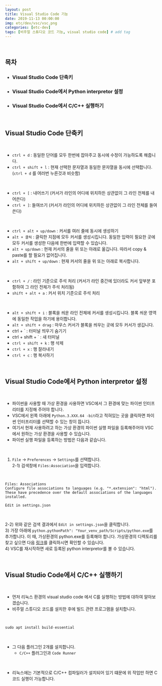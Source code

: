 ```yaml
---
layout: post
title: Visual Studio Code 기능
date: 2019-11-13 00:00:00
img: etc/dev/vsc/vsc.png
categories: [etc-dev] 
tags: [비주얼 스튜디오 코드 기능, visual studio code] # add tag
---
```


<br>

## **목차**

- ### Visual Studio Code 단축키
- ### Visual Studio Code에서 Python interpretor 설정
- ### Visual Studio Code에서 C/C++ 실행하기

<br>

## **Visual Studio Code 단축키**

<br>

- `ctrl + d` : 동일한 단어를 모두 한번에 잡아주고 동시에 수정이 가능하도록 해줍니다.
- `ctrl + shift + l` : 현재 선택한 문자열과 동일한 문자열을 동시에 선택합니다. (`ctrl + d` 를 여러번 누른것과 비슷함)

<br>

- `ctrl + [` : 내어쓰기 (커서가 라인의 어디에 위치하든 상관없이 그 라인 전체를 내어쓴다)
- `ctrl + ]`: 들여쓰기 (커서가 라인의 어디에 위치하든 상관없이 그 라인 전체를 들여쓴다)

<br>

- `ctrl + alt + up/down` : 커서를 여러 줄에 동시에 생성하기
- `alt + 클릭` : 클릭한 지점에 모두 커서를 생성시킵니다. 동일한 입력이 필요한 곳에 모두 커서를 생성한 다음에 한번에 입력할 수 있습니다. 
- `alt + up/down` : 현재 커서의 줄을 위 또는 아래로 옮깁니다. 따라서 copy & paste를 할 필요가 없어집니다.
- `alt + shift + up/down` : 현재 커서의 줄을 위 또는 아래로 복사합니다.

<br>

- `ctrl + /` : 라인 기준으로 주석 처리 (커서가 라인 중간에 있더라도 커서 앞부분 포함하여 그 라인 전체가 주석 처리됨)
- `shift + alt + a` : 커서 위치 기준으로 주석 처리

<br>

- `alt + shift + i` : 블록을 씌운 라인 전체에 커서를 생성시킵니다. 블록 씌운 영역에 동일한 작업을 하기에 용이합니다. 
- `alt + shift + drag` : 마우스 커서가 블록을 씌우는 곳에 모두 커서가 생깁니다. 
- ctrl + ` : 터미널 띄우기 숨기기
- ctrl + shift + ` :  새 터미널 
- `ctrl + shift + k` : 행 삭제
- `ctrl + x` : 행 잘라내기
- `ctrl + c` : 행 복사하기

<br>

## **Visual Studio Code에서 Python interpretor 설정**

<br>

- 파이썬을 사용할 때 가상 환경을 사용하면 VSC에서 그 환경에 맞는 파이썬 인터프리터를 지정해 주어야 합니다.
- VSC에서 왼쪽 아래에 `Python.3.XXX.64 -bit`라고 적혀있는 곳을 클릭하면 파이썬 인터프리터를 선택할 수 있는 창이 뜹니다.
- 여기서 현재 사용하려고 하는 가상 환경의 파이썬 실행 파일을 등록해주어야 VSC에서 원하는 가상 환경을 사용할 수 있습니다.
- 파이썬 실행 파일을 등록하는 방법은 다음과 같습니다.

<br>

1) `File` → `Preferences` → `Settings`를 선택합니다. <br>
2-1) 검색창에 `Files:Association`을 입력합니다. <br>

<br>

```
Files: Associations
Configure file associations to languages (e.g. "*.extension": "html"). These have precedence over the default associations of the languages installed.

Edit in settings.json
```

<br>

2-2) 위와 같은 검색 결과에서 `Edit in settings.json`을 클릭합니다. <br>
3) 가장 아래에 `python.pythonPath": "Your_venv_path/Scripts/python.exe`를 추가합니다. 이 때, 가상환경의 python.exe를 등록해야 합니다. 가상환경의 디렉토리를 찾고 싶으면 다음 [링크](https://gaussian37.github.io/python-concept-initial_setting/)를 클릭하시면 확인할 수 있습니다. <br>
4) VSC를 재시작하면 새로 등록된 python interpretor를 볼 수 있습니다. 

<br>

## **Visual Studio Code에서 C/C++ 실행하기**

<br>

- 먼저 리눅스 환경의 visual studio code 에서 C를 실행하는 방법에 대하여 알아보겠습니다.
- 비주얼 스튜디오 코드를 설치한 후에 빌드 관련 프로그램을 설치합니다.

<br>

```python
sudo apt install build-essential
```

<br>

- 그 다음 플러그인 2개를 설치합니다.
    - `C/C++` 플러그인과 `Code Runner`

<br>

- 리눅스에는 기본적으로 C/C++ 컴파일러가 설치되어 있기 떄문에 위 작업만 하면 C 코드 실행이 가능합니다.